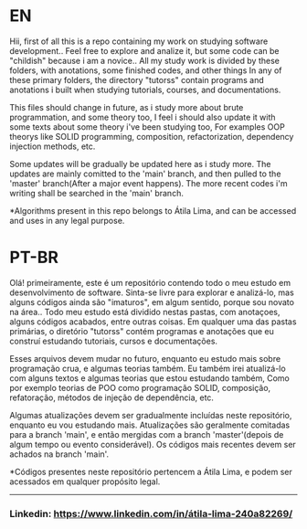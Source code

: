 # EN
Hii, first of all this is a repo containing my work on studying software development.. 
Feel free to explore and analize it, but some code can be "childish" because i am a novice..
All my study work is divided by these folders, with anotations, some finished codes, and other things
In any of these primary folders, the directory "tutorss" contain programs and anotations i built when studying tutorials, courses, and documentations.

This files should change in future, as i study more about brute programmation, 
and some theory too,
I feel i should also update it with some texts about some theory i've been studying too,
For examples OOP theorys like SOLID programming, composition, refactorization, dependency injection methods, etc.

Some updates will be gradually be updated here as i study more.
The updates are mainly comitted to the 'main' branch, and then pulled to the 'master' branch(After a major event happens). 
The more recent codes i'm writing shall be searched in the 'main' branch.

*Algorithms present in this repo belongs to Átila Lima, and can be accessed and uses in any legal purpose.

# PT-BR
Olá! primeiramente, este é um repositório contendo todo o meu estudo em desenvolvimento de software.
Sinta-se livre para explorar e analizá-lo, mas alguns códigos ainda são "imaturos", em algum sentido, porque sou novato na área..
Todo meu estudo está dividido nestas pastas, com anotaçoes, alguns códigos acabados, entre outras coisas.
Em qualquer uma das pastas primárias, o diretório "tutorss" contém programas e anotações que eu construí estudando tutoriais, cursos e documentações.

Esses arquivos devem mudar no futuro, enquanto eu estudo mais sobre programação crua, e algumas teorias também.
Eu também irei atualizá-lo com alguns textos e algumas teorias que estou estudando também,
Como por exemplo teorias de POO como programação SOLID, composição, refatoração, métodos de injeção de dependência, etc.

Algumas atualizações devem ser gradualmente incluídas neste repositório, enquanto eu vou estudando mais.
Atualizações são geralmente comitadas para a branch 'main', e então mergidas com a branch 'master'(depois de algum tempo ou evento considerável).
Os códigos mais recentes devem ser achados na branch 'main'.

*Códigos presentes neste repositório pertencem a Átila Lima, e podem ser acessados em qualquer propósito legal.

***
### Linkedin: https://www.linkedin.com/in/átila-lima-240a82269/
